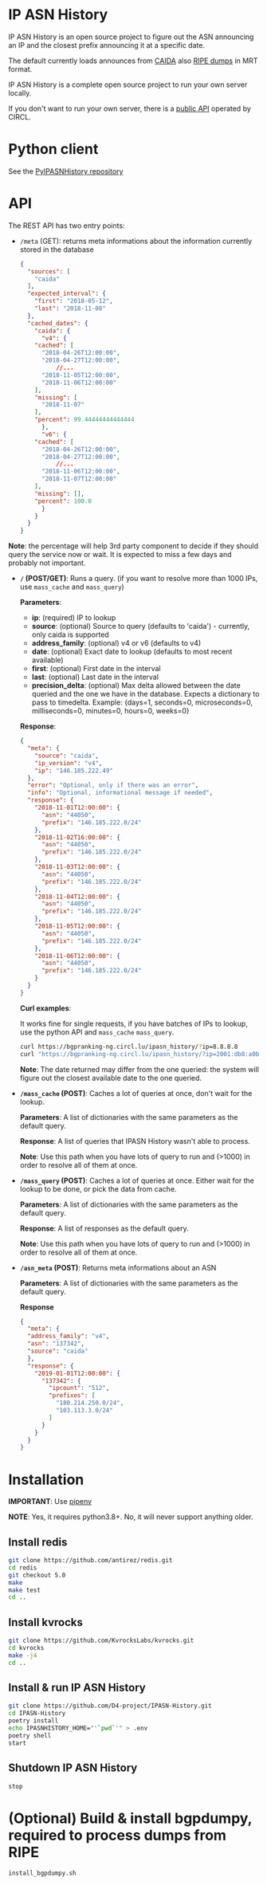 # IP ASN History

IP ASN History is an open source project to figure out the ASN announcing an IP
and the closest prefix announcing it at a specific date.

The default currently loads announces from [CAIDA](http://data.caida.org/datasets/routing/)
also [RIPE dumps](https://www.ripe.net/analyse/internet-measurements/routing-information-service-ris/ris-raw-data) in MRT format.

IP ASN History is a complete open source project to run your own server locally.

If you don't want to run your own server, there is a [public API](https://www.d4-project.org/open%20source/asn/history/2019/01/09/IP-ASN-History.html) operated by CIRCL.

# Python client

See the [PyIPASNHistory repository](https://github.com/D4-project/pyipasnhistory)

# API

The REST API has two entry points:

* `/meta` (GET): returns meta informations about the information currently stored in the database

	```json
	{
	  "sources": [
	    "caida"
	  ],
	  "expected_interval": {
	    "first": "2018-05-12",
	    "last": "2018-11-08"
	  },
	  "cached_dates": {
	    "caida": {
	      "v4": {
		"cached": [
		  "2018-04-26T12:00:00",
		  "2018-04-27T12:00:00",
			  //...
		  "2018-11-05T12:00:00",
		  "2018-11-06T12:00:00"
		],
		"missing": [
		  "2018-11-07"
		],
		"percent": 99.44444444444444
	      },
	      "v6": {
		"cached": [
		  "2018-04-26T12:00:00",
		  "2018-04-27T12:00:00",
			  //...
		  "2018-11-06T12:00:00",
		  "2018-11-07T12:00:00"
		],
		"missing": [],
		"percent": 100.0
	      }
	    }
	  }
	}
	```

**Note**: the percentage will help 3rd party component to decide if they should query the service now or wait.
		  It is expected to miss a few days and probably not important.

* **`/` (POST/GET)**: Runs a query. (if you want to resolve more than 1000 IPs, use `mass_cache` and `mass_query`)

    **Parameters**:

	* **ip**: (required) IP to lookup
	* **source**: (optional) Source to query (defaults to 'caida') - currently, only caida is supported
	* **address_family**: (optional) v4 or v6 (defaults to v4)
	* **date**: (optional) Exact date to lookup (defaults to most recent available)
	* **first**: (optional) First date in the interval
	* **last**: (optional) Last date in the interval
	* **precision_delta**: (optional) Max delta allowed between the date queried and the one we have in the database. Expects a dictionary to pass to timedelta.
			 Example: {days=1, seconds=0, microseconds=0, milliseconds=0, minutes=0, hours=0, weeks=0}

    **Response**:

	```json
	{
	  "meta": {
	    "source": "caida",
	    "ip_version": "v4",
	    "ip": "146.185.222.49"
	  },
	  "error": "Optional, only if there was an error",
	  "info": "Optional, informational message if needed",
	  "response": {
	    "2018-11-01T12:00:00": {
	      "asn": "44050",
	      "prefix": "146.185.222.0/24"
	    },
	    "2018-11-02T16:00:00": {
	      "asn": "44050",
	      "prefix": "146.185.222.0/24"
	    },
	    "2018-11-03T12:00:00": {
	      "asn": "44050",
	      "prefix": "146.185.222.0/24"
	    },
	    "2018-11-04T12:00:00": {
	      "asn": "44050",
	      "prefix": "146.185.222.0/24"
	    },
	    "2018-11-05T12:00:00": {
	      "asn": "44050",
	      "prefix": "146.185.222.0/24"
	    },
	    "2018-11-06T12:00:00": {
	      "asn": "44050",
	      "prefix": "146.185.222.0/24"
	    }
	  }
	}
	```


    **Curl examples**:

    It works fine for single requests, if you have batches of IPs to lookup, use the python API and `mass_cache` `mass_query`.

    ```bash
    curl https://bgpranking-ng.circl.lu/ipasn_history/?ip=8.8.8.8
    curl "https://bgpranking-ng.circl.lu/ipasn_history/?ip=2001:db8:a0b:12f0::1&address_family=v6"
    ```

    **Note**: The date returned may differ from the one queried: the system will figure out the closest available date to the one queried.

* **`/mass_cache` (POST)**: Caches a lot of queries at once, don't wait for the lookup.

    **Parameters**: A list of dictionaries with the same parameters as the default query.

    **Response**: A list of queries that IPASN History wasn't able to process.

    **Note**: Use this path when you have lots of query to run and (>1000) in order to resolve all of them at once.

* **`/mass_query` (POST)**: Caches a lot of queries at once. Either wait for the lookup to be done, or pick the data from cache.

    **Parameters**: A list of dictionaries with the same parameters as the default query.

    **Response**: A list of responses as the default query.

    **Note**: Use this path when you have lots of query to run and (>1000) in order to resolve all of them at once.

* **`/asn_meta` (POST)**: Returns meta informations about an ASN

    **Parameters**: A list of dictionaries with the same parameters as the default query.

    **Response**

    ```json
    {
      "meta": {
      "address_family": "v4",
      "asn": "137342",
      "source": "caida"
      },
      "response": {
        "2019-01-01T12:00:00": {
          "137342": {
            "ipcount": "512",
            "prefixes": [
              "180.214.250.0/24",
              "103.113.3.0/24"
            ]
          }
        }
      }
    }
    ```


# Installation

**IMPORTANT**: Use [pipenv](https://pipenv.readthedocs.io/en/latest/)

**NOTE**: Yes, it requires python3.8+. No, it will never support anything older.

## Install redis

```bash
git clone https://github.com/antirez/redis.git
cd redis
git checkout 5.0
make
make test
cd ..
```

## Install kvrocks


```bash
git clone https://github.com/KvrocksLabs/kvrocks.git
cd kvrocks
make -j4
cd ..
```

## Install & run IP ASN History

```bash
git clone https://github.com/D4-project/IPASN-History.git
cd IPASN-History
poetry install
echo IPASNHISTORY_HOME="'`pwd`'" > .env
poetry shell
start
```

## Shutdown IP ASN History

```bash
stop
```

# (Optional) Build & install bgpdumpy, required to process dumps from RIPE

```bash
install_bgpdumpy.sh
```
